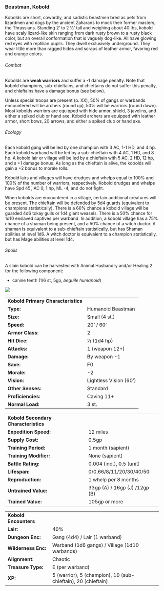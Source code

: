 ### Beastman, Kobold

Kobolds are short, cowardly, and sadistic beastmen bred as pets from lizardmen and dogs by the ancient Zaharans to mock their former masters, the Thrassians. Standing 2’ to 2 ½’ tall and weighing about 40 lbs, kobold have scaly lizard-like skin ranging from dark rusty brown to a rusty black color, but an overall conformation that is vaguely dog-like. All have glowing red eyes with reptilian pupils. They dwell exclusively underground. They wear little more than ragged hides and scraps of leather armor, favoring red and orange colors.

###### Combat

Kobolds are **weak warriors** and suffer a -1 damage penalty. Note that kobold champions, sub-chieftains, and chieftains do not suffer this penalty, and chieftains have a damage bonus (see below).

Unless special troops are present (p. XX), 50% of gangs or warbands encountered will be archers (round up), 50% will be warriors (round down). Most kobolds warriors are equipped with hide armor, shield, 3 javelins, and either a spiked club or hand axe. Kobold archers are equipped with leather armor, short bows, 20 arrows, and either a spiked club or hand axe.

###### Ecology

Each kobold gang will be led by one champion with 3 AC, 1-1 HD, and 4 hp. Each kobold warband will be led by a sub-chieftain with 4 AC, 1 HD, and 8 hp. A kobold lair or village will be led by a chieftain with 5 AC, 2 HD, 12 hp, and a +1 damage bonus. As long as the chieftain is alive, the kobolds will gain a +2 bonus to morale rolls.

Kobold lairs and villages will have drudges and whelps equal to 100% and 100% of the number of warriors, respectively. Kobold drudges and whelps have Spd 45’, AC 0, 1 hp, ML -4, and do not fight.

When kobolds are encountered in a village, certain additional creatures will be present. The chieftain will be defended by 5d4 guards (equivalent to champions statistically). There is a 60% chance a kobold village will be guarded 4d6 tokay gulls or 1d4 giant weasels. There is a 50% chance for 1d10 enslaved captives per warband. In addition, a kobold village has a 75% chance of a shaman being present, and a 50% chance of a witch doctor. A shaman is equivalent to a sub-chieftain statistically, but has Shaman abilities at level 1d6. A witch doctor is equivalent to a champion statistically, but has Mage abilities at level 1d4.

###### Spoils

A slain kobold can be harvested with Animal Husbandry and/or Healing 2 for the following component:

* canine teeth (1/6 st, 5gp, *beguile humanoid*)

![](data:image/png;base64...)

|  |  |
| --- | --- |
| **Kobold Primary Characteristics** | |
| **Type:** | Humanoid Beastman |
| **Size:** | Small (4 st.) |
| **Speed:** | 20’ / 60’ |
| **Armor Class:** | 2 |
| **Hit Dice:** | ½ (1d4 hp) |
| **Attacks:** | 1 (weapon 12+) |
| **Damage:** | By weapon -1 |
| **Save:** | F0 |
| **Morale:** | -2 |
| **Vision:** | Lightless Vision (60’) |
| **Other Senses:** | Standard |
| **Proficiencies:** | Caving 11+ |
| **Normal Load:** | 3 st. |

|  |  |
| --- | --- |
| **Kobold Secondary Characteristics** | |
| **Expedition Speed:** | 12 miles |
| **Supply Cost:** | 0.5gp |
| **Training Period:** | 1 month (sapient) |
| **Training Modifier:** | None (sapient) |
| **Battle Rating:** | 0.004 (ind.), 0.5 (unit) |
| **Lifespan:** | 0/0.66/8/11/20/30/40/50 |
| **Reproduction:** | 1 whelp per 8 months |
| **Untrained Value:** | 33gp (A) / 16gp (J) /12gp (B) |
| **Trained Value:** | 105gp or more |

|  |  |
| --- | --- |
| **Kobold Encounters** | |
| **Lair:** | 40% |
| **Dungeon Enc:** | Gang (4d4) / Lair (1 warband) |
| **Wilderness Enc:** | Warband (1d6 gangs) / Village (1d10 warbands) |
| **Alignment:** | Chaotic |
| **Treasure Type:** | E (per warband) |
| **XP:** | 5 (warrior), 5 (champion), 10 (sub-chieftain), 20 (chieftain) |
